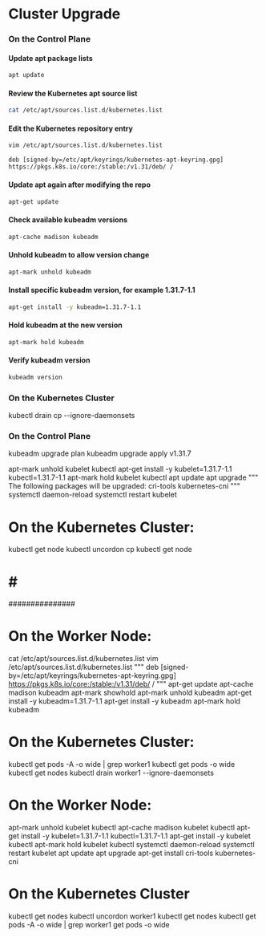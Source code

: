 # Cluster Upgrade 

### On the Control Plane

#### Update apt package lists
```bash
apt update
```
#### Review the Kubernetes apt source list
```bash
cat /etc/apt/sources.list.d/kubernetes.list
```
#### Edit the Kubernetes repository entry
```bash
vim /etc/apt/sources.list.d/kubernetes.list
```
```
deb [signed-by=/etc/apt/keyrings/kubernetes-apt-keyring.gpg] https://pkgs.k8s.io/core:/stable:/v1.31/deb/ /
```
#### Update apt again after modifying the repo
```bash
apt-get update
```
#### Check available kubeadm versions
```bash
apt-cache madison kubeadm
```
#### Unhold kubeadm to allow version change
```bash
apt-mark unhold kubeadm
```
#### Install specific kubeadm version, for example 1.31.7-1.1
```bash
apt-get install -y kubeadm=1.31.7-1.1
```
#### Hold kubeadm at the new version
```bash
apt-mark hold kubeadm
```
#### Verify kubeadm version
```bash
kubeadm version
```
### On the Kubernetes Cluster
kubectl drain cp --ignore-daemonsets

### On the Control Plane
kubeadm upgrade plan
kubeadm upgrade apply v1.31.7

apt-mark unhold kubelet kubectl
apt-get install -y kubelet=1.31.7-1.1 kubectl=1.31.7-1.1
apt-mark hold kubelet kubectl
apt update
apt upgrade
"""
The following packages will be upgraded:
  cri-tools kubernetes-cni
"""
systemctl daemon-reload
systemctl restart kubelet

# On the Kubernetes Cluster:
kubectl get node
kubectl uncordon cp
kubectl get node

# # #

###############
# On the Worker Node: 
cat /etc/apt/sources.list.d/kubernetes.list
vim /etc/apt/sources.list.d/kubernetes.list
"""
deb [signed-by=/etc/apt/keyrings/kubernetes-apt-keyring.gpg] https://pkgs.k8s.io/core:/stable:/v1.31/deb/ /
"""
apt-get update
apt-cache madison kubeadm
apt-mark showhold
apt-mark unhold kubeadm
apt-get install -y kubeadm=1.31.7-1.1
apt-get install -y kubeadm
apt-mark hold kubeadm

# On the Kubernetes Cluster:
kubectl get pods -A -o wide | grep worker1
kubectl get pods -o wide
kubectl get nodes
kubectl drain worker1 --ignore-daemonsets

# On the Worker Node:
apt-mark unhold kubelet kubectl
apt-cache madison kubelet kubectl
apt-get install -y kubelet=1.31.7-1.1 kubectl=1.31.7-1.1
apt-get install -y kubelet kubectl
apt-mark hold kubelet kubectl
systemctl daemon-reload
systemctl restart kubelet
apt update
apt upgrade
apt-get install cri-tools kubernetes-cni

# On the Kubernetes Cluster
kubectl get nodes
kubectl uncordon worker1
kubectl get nodes
kubectl get pods -A -o wide | grep worker1
get pods -o wide





